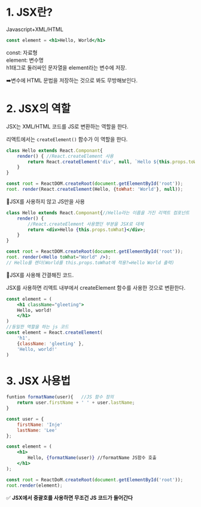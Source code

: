 # 1. JSX란?
Javascript+XML/HTML


```jsx
const element = <h1>Hello, World</h1>
```

const: 자료형<br>
element: 변수명 <br>
h1태그로 둘러싸인 문자열을 element라는 변수에 저장.

➡️변수에 HTML 문법을 저장하는 것으로 봐도 무방해보인다.


# 2. JSX의 역할
JSX는 XML/HTML 코드를 JS로 변환하는 역할을 한다.

리액트에서는 `createElement()` 함수가 이 역할을 한다.

```jsx
class Hello extends React.Componant{
    render() { //React.createElement 사용
        return React.createElement('div', null, `Hello ${this.props.toWhat}`);
    }
}

const root = ReactDOM.createRoot(document.getElementById('root'));
root. render(React.createElement(Hello, {toWhat: 'World'}, null));
```
🔼JSX를 사용하지 않고 JS만을 사용

```jsx
class Hello extends React.Componant{//Hello라는 이름을 가진 리액트 컴포넌트
    render() {
        //React.createElement 사용했던 부분을 JSX로 대체
        return <div>Hello {this.props.toWhat}</div>;
    }
}

const root = ReactDOM.createRoot(document.getElementById('root'));
root. render(<Hello toWhat="World" />);
// Hello를 렌더(World를 this.props.toWhat에 적용?=Hello World 출력)
```
🔼JSX를 사용해 간결해진 코드.

JSX를 사용하면 리액트 내부에서 createElement 함수를 사용한 것으로 변환한다.
```jsx
const element = (
    <h1 className="gleeting">
    Hello, world!
    </h1>
)
//동일한 역할을 하는 js 코드
const element = React.createElement(
    'h1',
    {className: 'gleeting' },
    'Hello, world!'
)
```

# 3. JSX 사용법

```jsx
funtion formatName(user){   //JS 함수 정의
    return user.firstName + ' ' + user.lastName;
}

const user = {
    firstName: 'Inje'
    lastName: 'Lee'
};

const element = (
    <h1>
        Hello, {formatName(user)} //formatName JS함수 호출
    </h1>
);

const root = ReactDoM.createRoot(document.getElementById('root'));
root.render(element);
```
✅ **JSX에서 중괄호를 사용하면 무조건 JS 코드가 들어간다**

